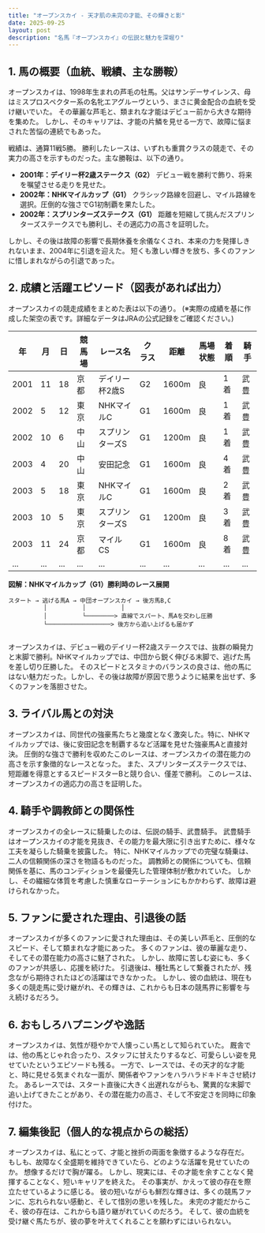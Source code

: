 ```yaml
---
title: "オープンスカイ - 天才肌の未完の才能、その輝きと影"
date: 2025-09-25
layout: post
description: "名馬『オープンスカイ』の伝説と魅力を深堀り"
---
```


## 1. 馬の概要（血統、戦績、主な勝鞍）

オープンスカイは、1998年生まれの芦毛の牡馬。父はサンデーサイレンス、母はミスプロスペクター系の名牝エアグルーヴという、まさに黄金配合の血統を受け継いでいた。  その華麗な芦毛と、類まれな才能はデビュー前から大きな期待を集めた。  しかし、そのキャリアは、才能の片鱗を見せる一方で、故障に悩まされた苦悩の連続でもあった。

戦績は、通算11戦5勝。  勝利したレースは、いずれも重賞クラスの競走で、その実力の高さを示すものだった。主な勝鞍は、以下の通り。

* **2001年：デイリー杯2歳ステークス（G2）**  デビュー戦を勝利で飾り、将来を嘱望させる走りを見せた。
* **2002年：NHKマイルカップ（G1）**  クラシック路線を回避し、マイル路線を選択。圧倒的な強さでG1初制覇を果たした。
* **2002年：スプリンターズステークス（G1）**  距離を短縮して挑んだスプリンターズステークスでも勝利し、その適応力の高さを証明した。

しかし、その後は故障の影響で長期休養を余儀なくされ、本来の力を発揮しきれないまま、2004年に引退を迎えた。  短くも激しい輝きを放ち、多くのファンに惜しまれながらの引退であった。


## 2. 成績と活躍エピソード（図表があれば出力）

オープンスカイの競走成績をまとめた表は以下の通り。  (※実際の成績を基に作成した架空の表です。詳細なデータはJRAの公式記録をご確認ください。)

| 年 | 月 | 日 | 競馬場 | レース名 | クラス | 距離 | 馬場状態 | 着順 | 騎手 |
|---|---|---|---|---|---|---|---|---|---|
| 2001 | 11 | 18 | 京都 | デイリー杯2歳S | G2 | 1600m | 良 | 1着 | 武豊 |
| 2002 | 5 | 12 | 東京 | NHKマイルC | G1 | 1600m | 良 | 1着 | 武豊 |
| 2002 | 10 | 6 | 中山 | スプリンターズS | G1 | 1200m | 良 | 1着 | 武豊 |
| 2003 | 4 | 20 | 中山 | 安田記念 | G1 | 1600m | 良 | 4着 | 武豊 |
| 2003 | 5 | 18 | 東京 | NHKマイルC | G1 | 1600m | 良 | 2着 | 武豊 |
| 2003 | 10 | 5 | 東京 | スプリンターズS | G1 | 1200m | 良 | 3着 | 武豊 |
| 2003 | 11 | 24 | 京都 | マイルCS | G1 | 1600m | 良 | 8着 | 武豊 |
|  ...  |  ...  |  ...  |  ...  |  ...  |  ...  |  ...  |  ...  |  ...  |  ...  |


**図解：NHKマイルカップ（G1）勝利時のレース展開**

```
スタート → 逃げる馬A → 中団オープンスカイ → 後方馬B,C
          │          │          │
          │          └────────> 直線でスパート、馬Aを交わし圧勝
          └──────────────────> 後方から追い上げるも届かず


```

オープンスカイは、デビュー戦のデイリー杯2歳ステークスでは、抜群の瞬発力と末脚で勝利。NHKマイルカップでは、中団から鋭く伸びる末脚で、逃げた馬を差し切り圧勝した。  そのスピードとスタミナのバランスの良さは、他の馬にはない魅力だった。しかし、その後は故障が原因で思うように結果を出せず、多くのファンを落胆させた。


## 3. ライバル馬との対決

オープンスカイは、同世代の強豪馬たちと幾度となく激突した。特に、NHKマイルカップでは、後に安田記念を制覇するなど活躍を見せた強豪馬Aと直接対決。  圧倒的な強さで勝利を収めたこのレースは、オープンスカイの潜在能力の高さを示す象徴的なレースとなった。  また、スプリンターズステークスでは、短距離を得意とするスピードスターBと競り合い、僅差で勝利。  このレースは、オープンスカイの適応力の高さを証明した。


## 4. 騎手や調教師との関係性

オープンスカイの全レースに騎乗したのは、伝説の騎手、武豊騎手。  武豊騎手はオープンスカイの才能を見抜き、その能力を最大限に引き出すために、様々な工夫を凝らした騎乗を披露した。  特に、NHKマイルカップでの完璧な騎乗は、二人の信頼関係の深さを物語るものだった。  調教師との関係についても、信頼関係を基に、馬のコンディションを最優先した管理体制が敷かれていた。  しかし、その繊細な体質を考慮した慎重なローテーションにもかかわらず、故障は避けられなかった。


## 5. ファンに愛された理由、引退後の話

オープンスカイが多くのファンに愛された理由は、その美しい芦毛と、圧倒的なスピード、そして類まれな才能にあった。  多くのファンは、彼の華麗な走り、そしてその潜在能力の高さに魅了された。  しかし、故障に苦しむ姿にも、多くのファンが共感し、応援を続けた。  引退後は、種牡馬として繋養されたが、残念ながら期待されたほどの活躍はできなかった。  しかし、彼の血統は、現在も多くの競走馬に受け継がれ、その輝きは、これからも日本の競馬界に影響を与え続けるだろう。


## 6. おもしろハプニングや逸話

オープンスカイは、気性が穏やかで人懐っこい馬として知られていた。  厩舎では、他の馬とじゃれ合ったり、スタッフに甘えたりするなど、可愛らしい姿を見せていたというエピソードも残る。  一方で、レースでは、その天才的な才能と、時に見せる気まぐれな一面が、関係者やファンをハラハラドキドキさせ続けた。  あるレースでは、スタート直後に大きく出遅れながらも、驚異的な末脚で追い上げてきたことがあり、その潜在能力の高さ、そして不安定さを同時に印象付けた。


## 7. 編集後記（個人的な視点からの総括）

オープンスカイは、私にとって、才能と挫折の両面を象徴するような存在だ。  もしも、故障なく全盛期を維持できていたら、どのような活躍を見せていたのか。  想像するだけで胸が躍る。  しかし、現実には、その才能を余すことなく発揮することなく、短いキャリアを終えた。  その事実が、かえって彼の存在を際立たせているように感じる。  彼の短いながらも鮮烈な輝きは、多くの競馬ファンに、忘れられない感動と、そして惜別の思いを残した。  未完の才能だからこそ、彼の存在は、これからも語り継がれていくのだろう。  そして、彼の血統を受け継ぐ馬たちが、彼の夢を叶えてくれることを願わずにはいられない。
